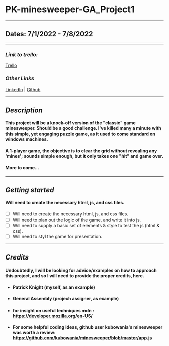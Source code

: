 # PK-minesweeper-GA_Project1

---

## Dates: 7/1/2022 - 7/8/2022

---

### **_Link to trello:_**
[Trello](https://trello.com/invite/b/SmlDjLZn/06fb2aaf3f96c9f70fb4c217412c0d45/ga-project-1)

### **_Other Links_**

[LinkedIn](https://www.linkedin.com/in/patrick-knight-5a080755/) | [Github](https://www.github.com/pfknight8)

---

## **_Description_**

#### This project will be a knock-off version of the "classic" game minesweeper. Should be a good challenge. I've killed many a minute with this simple, yet engaging puzzle game, as it used to come standard on windows machines.
#### A 1-player game, the objective is to clear the grid without revealing any 'mines'; sounds simple enough, but it only takes one "hit" and game over.
#### More to come...

---

## **_Getting started_**

#### Will need to create the necessary html, js, and css files.

- [ ] Will need to create the necessary html, js, and css files.
- [ ] Will need to plan out the logic of the game, and write it into js.
- [ ] Will need to supply a basic set of elements & style to test the js (html & css).
- [ ] Will need to styl the game for presentation.

---

## **_Credits_**

#### Undoubtedly, I will be looking for advice/examples on how to approach this project, and so I will need to provide the proper credits, here.

- #### Patrick Knight (myself, as an example)
- #### General Assembly (projech assigner, as example)
- #### for insight on useful techniques mdn : https://developer.mozilla.org/en-US/
- #### For some helpful coding ideas, github user kubowania's minesweeper was worth a review: https://github.com/kubowania/minesweeper/blob/master/app.js